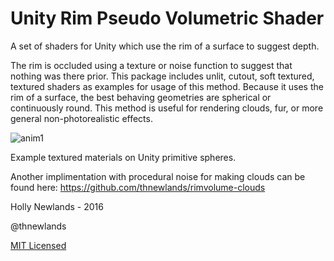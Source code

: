 # Unity Rim Pseudo Volumetric Shader
A set of shaders for Unity which use the rim of a surface to suggest depth.

The rim is occluded using a texture or noise function to suggest that nothing was there prior. This package includes unlit, cutout, soft textured, textured shaders as examples for usage of this method. Because it uses the rim of a surface, the best behaving geometries are spherical or continuously round. This method is useful for rendering clouds, fur, or more general non-photorealistic effects. 

![anim1](http://imgur.com/slgumUO.gif)

Example textured materials on Unity primitive spheres.

Another implimentation with procedural noise for making clouds can be found here: https://github.com/thnewlands/rimvolume-clouds

Holly Newlands - 2016

@thnewlands

[MIT Licensed](LICENSE.md)